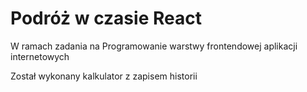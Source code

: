 # Podróż w czasie React
W ramach zadania na Programowanie warstwy frontendowej aplikacji internetowych

Został wykonany kalkulator z zapisem historii